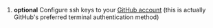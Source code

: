 1. **optional** Configure ssh keys to your [GitHub account](https://docs.github.com/en/authentication/connecting-to-github-with-ssh/adding-a-new-ssh-key-to-your-github-account) (this is actually GitHub's preferred terminal authentication method)

